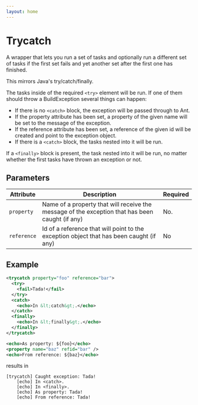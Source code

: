```yaml
---
layout: home
---
```

Trycatch
========

A wrapper that lets you run a set of tasks and optionally run a different set of tasks if the first set fails and yet another set after the first one has finished.

This mirrors Java's try/catch/finally.

The tasks inside of the required `<try>` element will be run. If one of them should throw a BuildException several things can happen:

-   If there is no `<catch>` block, the exception will be passed through to Ant.
-   If the property attribute has been set, a property of the given name will be set to the message of the exception.
-   If the reference attribute has been set, a reference of the given id will be created and point to the exception object.
-   If there is a `<catch>` block, the tasks nested into it will be run.

If a `<finally>` block is present, the task nested into it will be run, no matter whether the first tasks have thrown an exception or not.

Parameters
----------

| Attribute | Description                                                                                     | Required |
|-----------|-------------------------------------------------------------------------------------------------|----------|
| `property`  | Name of a property that will receive the message of the exception that has been caught (if any) | No.      |
| `reference` | Id of a reference that will point to the exception object that has been caught (if any)         | No       |

Example
-------

```xml
<trycatch property="foo" reference="bar">
  <try>
    <fail>Tada!</fail>
  </try>
  <catch>
    <echo>In &lt;catch&gt;.</echo>
  </catch>
  <finally>
    <echo>In &lt;finally&gt;.</echo>
  </finally>
</trycatch>

<echo>As property: ${foo}</echo>
<property name="baz" refid="bar" />
<echo>From reference: ${baz}</echo>
```

results in

```
[trycatch] Caught exception: Tada!
    [echo] In <catch>.
    [echo] In <finally>.
    [echo] As property: Tada!
    [echo] From reference: Tada!
```
